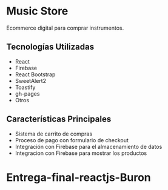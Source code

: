 # Music Store
Ecommerce digital para comprar instrumentos.

## Tecnologías Utilizadas

- React
- Firebase
- React Bootstrap
- SweetAlert2
- Toastify
- gh-pages
- Otros

## Características Principales

- Sistema de carrito de compras
- Proceso de pago con formulario de checkout
- Integración con Firebase para el almacenamiento de datos
- Integracion con Firebase para mostrar los productos

# Entrega-final-reactjs-Buron
